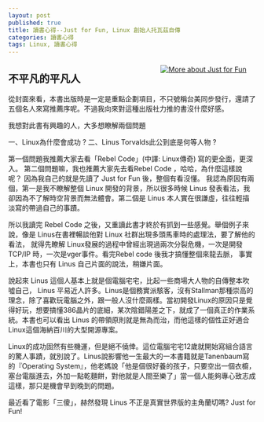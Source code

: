```yaml
---
layout: post
published: true
title: 讀書心得--Just for Fun, Linux 創始人托瓦茲自傳
categories: 讀書心得
tags: Linux, 讀書心得
---
```


<a href="http://www.anobii.com/books/Just_for_Fun/9789574761234/0163a0d1f1ef6809f2/" style="clear: left; float: right; margin-bottom: 1em; margin-right: 1em;" title="More about Just for Fun"><img alt="More about Just for Fun" src="http://image.anobii.com/anobi/image_book.php?type=5&amp;item_id=0163a0d1f1ef6809f2&amp;time=0" style="display: inline; margin-left: 0px; margin-right: 0px; padding-bottom: 5px; padding-left: 5px; padding-right: 5px; padding-top: 5px;" title="More about Just for Fun" /></a>

## 不平凡的平凡人

從封面來看，本書出版時是一定是重點企劃項目，不只號稱台美同步發行，還請了五個名人來寫推薦序呢。不過我向來對這種出版社力推的書沒什麼好感。

我想對此書有興趣的人，大多想瞭解兩個問題

一、Linux為什麼會成功 ?
二、Linus Torvalds此公到底是何等人物 ?

第一個問題我推薦大家去看「Rebel Code」(中譯: Linux傳奇) 寫的更全面，更深入。 第二個問題嘛，我也推薦大家先去看Rebel Code ，哈哈，為什麼這樣說呢？ 因為我自己的就是先讀了 Just for Fun 後，整個有看沒懂。 我認為原因有兩個，第一是我不瞭解整個 Linux 開發的背景，所以很多時候 Linus 發表看法，我卻因為不了解時空背景而無法體會。第二個是 Linus 本人實在很謙虛，往往輕描淡寫的帶過自己的事蹟。

所以我讀完 Rebel Code 之後，又重讀此書才終於有抓到一些感覺。舉個例子來說，像是 Linus在書裡暢談他對 Linux 社群出現多頭馬車時的處理法，要了解他的看法， 就得先瞭解 Linux發展的過程中曾經出現過兩次分裂危機，一次是開發 TCP/IP 時，一次是vger事件。看完Rebel code 後我才搞懂整個來龍去脈， 事實上，本書也只有 Linus 自己片面的說法，稍嫌片面。

說起來 Linus 這個人基本上就是個電腦宅宅，比起一些商場大人物的自傳整本吹噓自己， Linus 平易近人許多。Linus是個務實派駭客，沒有Stallman那種崇高的理念，除了喜歡玩電腦之外，跟一般人沒什麼兩樣。當初開發Linux的原因只是覺得好玩，想要搞懂386晶片的底細，某次陰錯陽差之下，就成了一個真正的作業系統。本書也可以看出 Linus 的帶領原則就是無為而治，而他這樣的個性正好適合Linux這個海納百川的大型開源專案。

Linux的成功固然有些機運，但是絕不僥倖。這位電腦宅宅12歲就開始寫組合語言的驚人事蹟，就別說了。Linus說影響他一生最大的一本書籍就是Tanenbaum寫的『Operating System』，他老媽說「他是個很好養的孩子，只要空出一個衣櫥，塞台電腦進去，外加一點乾麵餅，對他就是人間至樂了」當一個人能夠專心致志成這樣，那只是機會早到晚到的問題。

最近看了電影「三傻」，赫然發現 Linus 不正是真實世界版的主角蘭切嗎? Just for Fun!